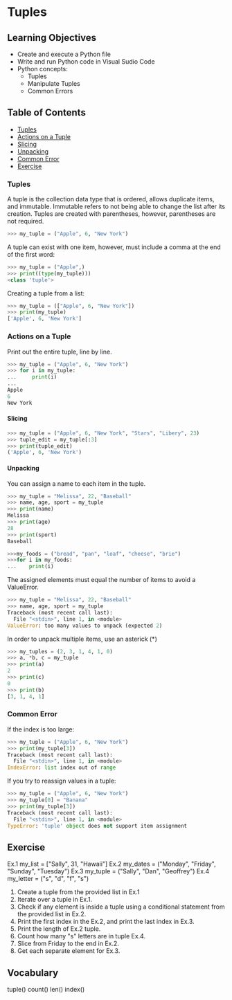 # Tuples

## Learning Objectives
- Create and execute a Python file
- Write and run Python code in Visual Sudio Code
- Python concepts: 
  - Tuples
  - Manipulate Tuples
  - Common Errors


## Table of Contents
- [Tuples](#tuples)
- [Actions on a Tuple](#actions-on-a-tuple)
- [Slicing](#slicing)
- [Unpacking](#slicing)
- [Common Error](#common-error)
- [Exercise](#exercise)



### Tuples
A tuple is the collection data type that is ordered, allows duplicate items, and immutable. Immutable refers to not being able to change the list after its creation. Tuples are created with parentheses, however, parentheses are not required.

``` Python
>>> my_tuple = ("Apple", 6, "New York")
```

A tuple can exist with one item, however, must include a comma at the end of the first word:
``` Python
>>> my_tuple = ("Apple",)
>>> print((type(my_tuple)))
<class 'tuple'>
```

Creating a tuple from a list:
``` Python
>>> my_tuple = (["Apple", 6, "New York"])
>>> print(my_tuple)
['Apple', 6, 'New York']
```

### Actions on a Tuple
Print out the entire tuple, line by line.
``` Python
>>> my_tuple = ("Apple", 6, "New York")
>>> for i in my_tuple:
...     print(i)
... 
Apple
6
New York
```
#### Slicing
``` Python
>>> my_tuple = ("Apple", 6, "New York", "Stars", "Libery", 23)
>>> tuple_edit = my_tuple[:3]
>>> print(tuple_edit)
('Apple', 6, 'New York')
```

#### Unpacking
You can assign a name to each item in the tuple. 
``` Python
>>> my_tuple = "Melissa", 22, "Baseball"
>>> name, age, sport = my_tuple
>>> print(name)
Melissa
>>> print(age)
28
>>> print(sport)
Baseball
```

``` Python
>>>my_foods = ("bread", "pan", "loaf", "cheese", "brie")
>>>for i in my_foods:
...    print(i)
```

The assigned elements must equal the number of items to avoid a ValueError.
``` Python
>>> my_tuple = "Melissa", 22, "Baseball"
>>> name, age, sport = my_tuple
Traceback (most recent call last):
  File "<stdin>", line 1, in <module>
ValueError: too many values to unpack (expected 2)
```

In order to unpack multiple items, use an asterick (*)
``` Python
>>> my_tuples = (2, 3, 1, 4, 1, 0)
>>> a, *b, c = my_tuple
>>> print(a)
2
>>> print(c)
0
>>> print(b)
[3, 1, 4, 1]
```

### Common Error
If the index is too large:
``` Python
>>> my_tuple = ("Apple", 6, "New York")
>>> print(my_tuple[3])
Traceback (most recent call last):
  File "<stdin>", line 1, in <module>
IndexError: list index out of range
```

If you try to reassign values in a tuple:
``` Python
>>> my_tuple = ("Apple", 6, "New York")
>>> my_tuple[0] = "Banana"
>>> print(my_tuple[3])
Traceback (most recent call last):
  File "<stdin>", line 1, in <module>
TypeError: 'tuple' object does not support item assignment
```


## Exercise
  Ex.1 my_list = ["Sally", 31, "Hawaii"]
  Ex.2 my_dates = ("Monday", "Friday", "Sunday", "Tuesday")
  Ex.3 my_tuple = ("Sally", "Dan", "Geoffrey")
  Ex.4 my_letter = ("s", "d", "f", "s")

1. Create a tuple from the provided list in Ex.1
2. Iterate over a tuple in Ex.1.
3. Check if any element is inside a tuple using a conditional statement from the provided list in Ex.2.
4. Print the first index in the Ex.2, and print the last index in Ex.3.
5. Print the length of Ex.2 tuple.
6. Count how many "s" letters are in tuple Ex.4.
7. Slice from Friday to the end in Ex.2.
8. Get each separate element for Ex.3.


## Vocabulary
tuple()
count()
len()
index()
    